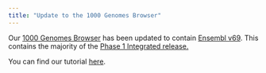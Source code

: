 ```yaml
---
title: "Update to the 1000 Genomes Browser"
---
```


Our [1000 Genomes Browser](http://browser.1000genomes.org/) has been updated to contain [Ensembl v69](http://oct2012.archive.ensembl.org/). This contains the majority of the [Phase 1 Integrated release.](http://ftp.1000genomes.ebi.ac.uk/vol1/ftp/phase1/analysis_results/integrated_call_sets/)

You can find our tutorial [here](ftp://ftp.1000genomes.ebi.ac.uk/vol1/ftp/technical/browser/1000genomes_browser_main_project_20110521/The_1000_Genomes_Browser_Tutorial.ensembl_65.doc).
